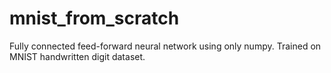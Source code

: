 # mnist_from_scratch
Fully connected feed-forward neural network using only numpy. Trained on MNIST handwritten digit dataset.
